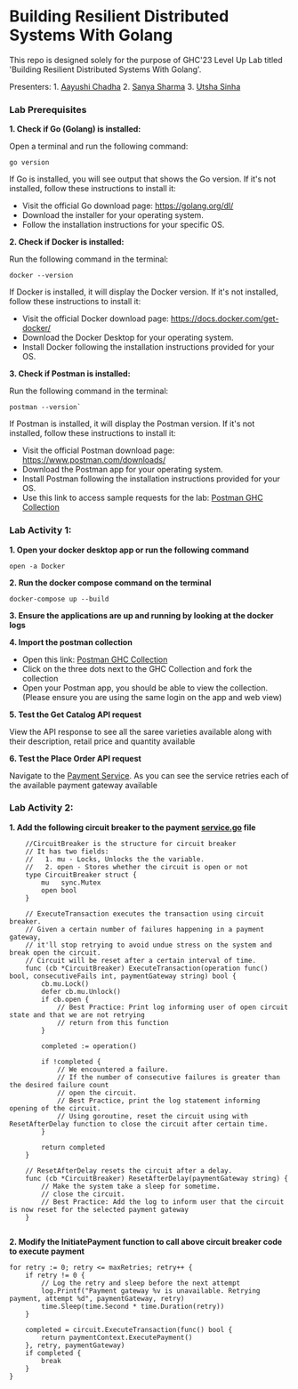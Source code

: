# Building Resilient Distributed Systems With Golang
This repo is designed solely for the purpose of GHC'23 Level Up Lab titled 'Building Resilient Distributed Systems With Golang'.

Presenters:
    1. [Aayushi Chadha](https://www.linkedin.com/in/aayushi-chadha/)
    2. [Sanya Sharma](https://www.linkedin.com/in/sanyasharma2511/)
    3. [Utsha Sinha](https://www.linkedin.com/in/utsha-sinha1510)


### Lab Prerequisites

**1. Check if Go (Golang) is installed:**

Open a terminal and run the following command:

````
go version
````
If Go is installed, you will see output that shows the Go version. If it's not installed, follow these instructions to install it:

* Visit the official Go download page: https://golang.org/dl/
* Download the installer for your operating system.
* Follow the installation instructions for your specific OS.


**2. Check if Docker is installed:**

Run the following command in the terminal:

````
docker --version
````
If Docker is installed, it will display the Docker version. If it's not installed, follow these instructions to install it:

* Visit the official Docker download page: https://docs.docker.com/get-docker/
* Download the Docker Desktop for your operating system.
* Install Docker following the installation instructions provided for your OS.


**3. Check if Postman is installed:**

Run the following command in the terminal:

````
postman --version`
````

If Postman is installed, it will display the Postman version. If it's not installed, follow these instructions to install it:

* Visit the official Postman download page: https://www.postman.com/downloads/
* Download the Postman app for your operating system.
* Install Postman following the installation instructions provided for your OS.
* Use this link to access sample requests for the lab: [Postman GHC Collection](https://winter-star-7764.postman.co/workspace/GHC~d573817e-ed58-47c3-9649-154b689c53a5/collection/29024639-a2ec43b9-7243-4c17-9e70-c146c0b26dab?action=share&creator=29024639)


### Lab Activity 1:
**1. Open your docker desktop app or run the following command**
```
open -a Docker 
```
**2. Run the docker compose command on the terminal**
````
docker-compose up --build
````
**3. Ensure the applications are up and running by looking at the docker logs**

**4. Import the postman collection** 
* Open this link: [Postman GHC Collection](https://winter-star-7764.postman.co/workspace/GHC~d573817e-ed58-47c3-9649-154b689c53a5/collection/29024639-a2ec43b9-7243-4c17-9e70-c146c0b26dab?action=share&creator=29024639)
* Click on the three dots next to the GHC Collection and fork the collection
* Open your Postman app, you should be able to view the collection. (Please ensure you are using the same login on the app and web view)

**5. Test the Get Catalog API request**

View the API response to see all the saree varieties available along with their description, retail price and quantity available

**6. Test the Place Order API request**

Navigate to the [Payment Service](https://github.com/sanya-sharma/distributed-systems-ghc/blob/main/payment/service/service.go#L16). As you can see the service retries each of the available payment gateway available

### Lab Activity 2:

**1. Add the following circuit breaker to the payment [service.go](https://github.com/sanya-sharma/distributed-systems-ghc/blob/main/payment/service/service.go) file**

```
    //CircuitBreaker is the structure for circuit breaker
    // It has two fields:
    //   1. mu - Locks, Unlocks the the variable.
    //   2. open - Stores whether the circuit is open or not
    type CircuitBreaker struct {
        mu   sync.Mutex
        open bool
    }

    // ExecuteTransaction executes the transaction using circuit breaker.
    // Given a certain number of failures happening in a payment gateway, 
    // it'll stop retrying to avoid undue stress on the system and break open the circuit.
    // Circuit will be reset after a certain interval of time.
    func (cb *CircuitBreaker) ExecuteTransaction(operation func() bool, consecutiveFails int, paymentGateway string) bool {
        cb.mu.Lock()
        defer cb.mu.Unlock()
        if cb.open {
            // Best Practice: Print log informing user of open circuit state and that we are not retrying
            // return from this function
        }

        completed := operation()

        if !completed {
            // We encountered a failure. 
            // If the number of consecutive failures is greater than the desired failure count
            // open the circuit.
            // Best Practice, print the log statement informing opening of the circuit.
            // Using goroutine, reset the circuit using with ResetAfterDelay function to close the circuit after certain time.
        }

        return completed
    }

    // ResetAfterDelay resets the circuit after a delay.
    func (cb *CircuitBreaker) ResetAfterDelay(paymentGateway string) {
        // Make the system take a sleep for sometime. 
        // close the circuit.
        // Best Practice: Add the log to inform user that the circuit is now reset for the selected payment gateway
    }
    
```

**2. Modify the InitiatePayment function to call above circuit breaker code to execute payment**
```
for retry := 0; retry <= maxRetries; retry++ {
    if retry != 0 {
        // Log the retry and sleep before the next attempt
        log.Printf("Payment gateway %v is unavailable. Retrying payment, attempt %d", paymentGateway, retry)
        time.Sleep(time.Second * time.Duration(retry))
    }

    completed = circuit.ExecuteTransaction(func() bool {
        return paymentContext.ExecutePayment()
    }, retry, paymentGateway)
    if completed {
        break
    }
}
```
